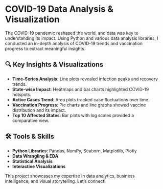# COVID-19 Data Analysis & Visualization

The COVID-19 pandemic reshaped the world, and data was key to understanding its impact. Using Python and various data analysis libraries, I conducted an in-depth analysis of COVID-19 trends and vaccination progress to extract meaningful insights.

## 🔍 Key Insights & Visualizations

- **Time-Series Analysis**: Line plots revealed infection peaks and recovery trends.
- **State-wise Impact**: Heatmaps and bar charts highlighted COVID-19 hotspots.
- **Active Cases Trend**: Area plots tracked case fluctuations over time.
- **Vaccination Progress**: Pie charts and line graphs showed vaccine distribution and its impact.
- **Top 10 Affected States**: Bar plots with log scales provided a comparative view.

## 🛠 Tools & Skills

- **Python Libraries**: Pandas, NumPy, Seaborn, Matplotlib, Plotly
- **Data Wrangling & EDA**
- **Statistical Analysis**
- **Interactive Visualizations**

This project showcases my expertise in data analytics, business intelligence, and visual storytelling. Let’s connect!



